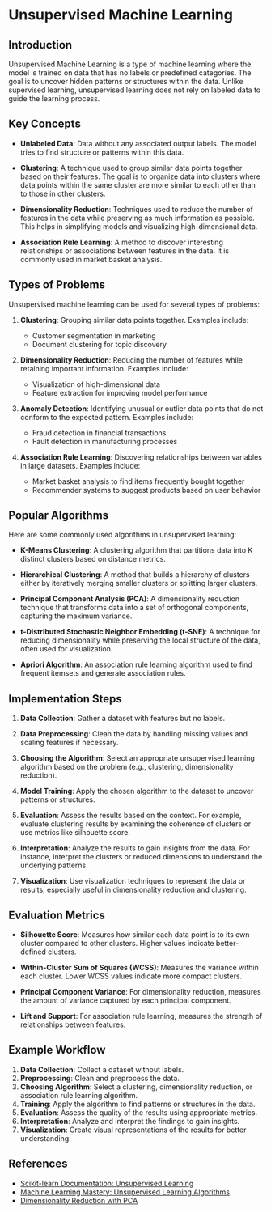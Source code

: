 # Unsupervised Machine Learning
## Introduction
Unsupervised Machine Learning is a type of machine learning where the model is trained on data that has no labels or predefined categories. The goal is to uncover hidden patterns or structures within the data. Unlike supervised learning, unsupervised learning does not rely on labeled data to guide the learning process.

## Key Concepts

- **Unlabeled Data**: Data without any associated output labels. The model tries to find structure or patterns within this data.

- **Clustering**: A technique used to group similar data points together based on their features. The goal is to organize data into clusters where data points within the same cluster are more similar to each other than to those in other clusters.

- **Dimensionality Reduction**: Techniques used to reduce the number of features in the data while preserving as much information as possible. This helps in simplifying models and visualizing high-dimensional data.

- **Association Rule Learning**: A method to discover interesting relationships or associations between features in the data. It is commonly used in market basket analysis.

## Types of Problems

Unsupervised machine learning can be used for several types of problems:

1. **Clustering**: Grouping similar data points together. Examples include:
   - Customer segmentation in marketing
   - Document clustering for topic discovery

2. **Dimensionality Reduction**: Reducing the number of features while retaining important information. Examples include:
   - Visualization of high-dimensional data
   - Feature extraction for improving model performance

3. **Anomaly Detection**: Identifying unusual or outlier data points that do not conform to the expected pattern. Examples include:
   - Fraud detection in financial transactions
   - Fault detection in manufacturing processes

4. **Association Rule Learning**: Discovering relationships between variables in large datasets. Examples include:
   - Market basket analysis to find items frequently bought together
   - Recommender systems to suggest products based on user behavior

## Popular Algorithms

Here are some commonly used algorithms in unsupervised learning:

- **K-Means Clustering**: A clustering algorithm that partitions data into K distinct clusters based on distance metrics.

- **Hierarchical Clustering**: A method that builds a hierarchy of clusters either by iteratively merging smaller clusters or splitting larger clusters.

- **Principal Component Analysis (PCA)**: A dimensionality reduction technique that transforms data into a set of orthogonal components, capturing the maximum variance.

- **t-Distributed Stochastic Neighbor Embedding (t-SNE)**: A technique for reducing dimensionality while preserving the local structure of the data, often used for visualization.

- **Apriori Algorithm**: An association rule learning algorithm used to find frequent itemsets and generate association rules.

## Implementation Steps

1. **Data Collection**: Gather a dataset with features but no labels.

2. **Data Preprocessing**: Clean the data by handling missing values and scaling features if necessary.

3. **Choosing the Algorithm**: Select an appropriate unsupervised learning algorithm based on the problem (e.g., clustering, dimensionality reduction).

4. **Model Training**: Apply the chosen algorithm to the dataset to uncover patterns or structures.

5. **Evaluation**: Assess the results based on the context. For example, evaluate clustering results by examining the coherence of clusters or use metrics like silhouette score.

6. **Interpretation**: Analyze the results to gain insights from the data. For instance, interpret the clusters or reduced dimensions to understand the underlying patterns.

7. **Visualization**: Use visualization techniques to represent the data or results, especially useful in dimensionality reduction and clustering.

## Evaluation Metrics

- **Silhouette Score**: Measures how similar each data point is to its own cluster compared to other clusters. Higher values indicate better-defined clusters.

- **Within-Cluster Sum of Squares (WCSS)**: Measures the variance within each cluster. Lower WCSS values indicate more compact clusters.

- **Principal Component Variance**: For dimensionality reduction, measures the amount of variance captured by each principal component.

- **Lift and Support**: For association rule learning, measures the strength of relationships between features.

## Example Workflow

1. **Data Collection**: Collect a dataset without labels.
2. **Preprocessing**: Clean and preprocess the data.
3. **Choosing Algorithm**: Select a clustering, dimensionality reduction, or association rule learning algorithm.
4. **Training**: Apply the algorithm to find patterns or structures in the data.
5. **Evaluation**: Assess the quality of the results using appropriate metrics.
6. **Interpretation**: Analyze and interpret the findings to gain insights.
7. **Visualization**: Create visual representations of the results for better understanding.

## References

- [Scikit-learn Documentation: Unsupervised Learning](https://scikit-learn.org/stable/modules/clustering.html)
- [Machine Learning Mastery: Unsupervised Learning Algorithms](https://machinelearningmastery.com/unsupervised-learning-algorithms/)
- [Dimensionality Reduction with PCA](https://towardsdatascience.com/dimensionality-reduction-with-pca-5c3b07e0b2f7)

